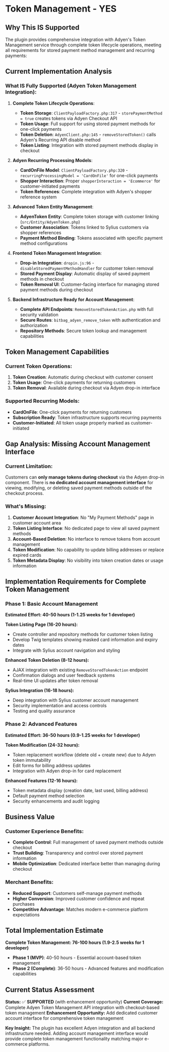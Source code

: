 # Token Management - YES

## Why This IS Supported

The plugin provides comprehensive integration with Adyen's Token Management service through complete token lifecycle operations, meeting all requirements for stored payment method management and recurring payments:

## Current Implementation Analysis

### What IS Fully Supported (Adyen Token Management Integration):

1. **Complete Token Lifecycle Operations**:
   - **Token Storage**: `ClientPayloadFactory.php:317` - `storePaymentMethod = true` creates tokens via Adyen Checkout API
   - **Token Usage**: Full support for using stored payment methods for one-click payments
   - **Token Deletion**: `AdyenClient.php:145` - `removeStoredToken()` calls Adyen's Recurring API disable method
   - **Token Listing**: Integration with stored payment methods display in checkout

2. **Adyen Recurring Processing Models**:
   - **CardOnFile Model**: `ClientPayloadFactory.php:320` - `recurringProcessingModel = 'CardOnFile'` for one-click payments
   - **Shopper Interaction**: Proper `shopperInteraction = 'Ecommerce'` for customer-initiated payments
   - **Token References**: Complete integration with Adyen's shopper reference system

3. **Advanced Token Entity Management**:
   - **AdyenToken Entity**: Complete token storage with customer linking (`src/Entity/AdyenToken.php`)
   - **Customer Association**: Tokens linked to Sylius customers via shopper references
   - **Payment Method Binding**: Tokens associated with specific payment method configurations

4. **Frontend Token Management Integration**:
   - **Drop-in Integration**: `dropin.js:96` - `disableStoredPaymentMethodHandler` for customer token removal
   - **Stored Payment Display**: Automatic display of saved payment methods in checkout
   - **Token Removal UI**: Customer-facing interface for managing stored payment methods during checkout

5. **Backend Infrastructure Ready for Account Management**:
   - **Complete API Endpoints**: `RemoveStoredTokenAction.php` with full security validation
   - **Secure Routes**: `bitbag_adyen_remove_token` with authentication and authorization
   - **Repository Methods**: Secure token lookup and management capabilities

## Token Management Capabilities

### **Current Token Operations:**

1. **Token Creation**: Automatic during checkout with customer consent
2. **Token Usage**: One-click payments for returning customers
3. **Token Removal**: Available during checkout via Adyen drop-in interface

### **Supported Recurring Models:**
- **CardOnFile**: One-click payments for returning customers
- **Subscription Ready**: Token infrastructure supports recurring payments
- **Customer-Initiated**: All token usage properly marked as customer-initiated

## Gap Analysis: Missing Account Management Interface

### **Current Limitation:**
Customers can **only manage tokens during checkout** via the Adyen drop-in component. There is **no dedicated account management interface** for viewing, modifying, or deleting saved payment methods outside of the checkout process.

### **What's Missing:**
1. **Customer Account Integration**: No "My Payment Methods" page in customer account area
2. **Token Listing Interface**: No dedicated page to view all saved payment methods
3. **Account-Based Deletion**: No interface to remove tokens from account management
4. **Token Modification**: No capability to update billing addresses or replace expired cards
5. **Token Metadata Display**: No visibility into token creation dates or usage information

## Implementation Requirements for Complete Token Management

### **Phase 1: Basic Account Management**
**Estimated Effort: 40-50 hours (1-1.25 weeks for 1 developer)**

**Token Listing Page (16-20 hours):**
- Create controller and repository methods for customer token listing
- Develop Twig templates showing masked card information and expiry dates
- Integrate with Sylius account navigation and styling

**Enhanced Token Deletion (8-12 hours):**
- AJAX integration with existing `RemoveStoredTokenAction` endpoint
- Confirmation dialogs and user feedback systems
- Real-time UI updates after token removal

**Sylius Integration (16-18 hours):**
- Deep integration with Sylius customer account management
- Security implementation and access controls
- Testing and quality assurance

### **Phase 2: Advanced Features**
**Estimated Effort: 36-50 hours (0.9-1.25 weeks for 1 developer)**

**Token Modification (24-32 hours):**
- Token replacement workflow (delete old + create new) due to Adyen token immutability
- Edit forms for billing address updates
- Integration with Adyen drop-in for card replacement

**Enhanced Features (12-16 hours):**
- Token metadata display (creation date, last used, billing address)
- Default payment method selection
- Security enhancements and audit logging

## Business Value

### **Customer Experience Benefits:**
- **Complete Control**: Full management of saved payment methods outside checkout
- **Trust Building**: Transparency and control over stored payment information
- **Mobile Optimization**: Dedicated interface better than managing during checkout

### **Merchant Benefits:**
- **Reduced Support**: Customers self-manage payment methods
- **Higher Conversion**: Improved customer confidence and repeat purchases
- **Competitive Advantage**: Matches modern e-commerce platform expectations

## Total Implementation Estimate

**Complete Token Management: 76-100 hours (1.9-2.5 weeks for 1 developer)**

- **Phase 1 (MVP)**: 40-50 hours - Essential account-based token management
- **Phase 2 (Complete)**: 36-50 hours - Advanced features and modification capabilities

## Current Status Assessment

**Status:** ✅ **SUPPORTED** (with enhancement opportunity)
**Current Coverage:** Complete Adyen Token Management API integration with checkout-based token management
**Enhancement Opportunity:** Add dedicated customer account interface for comprehensive token management

**Key Insight:** The plugin has excellent Adyen integration and all backend infrastructure needed. Adding account management interface would provide complete token management functionality matching major e-commerce platforms.